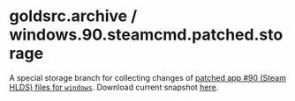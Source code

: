 # goldsrc.archive / windows.90.steamcmd.patched.storage
A special storage branch for collecting changes of [patched app #90 (Steam HLDS) files for `windows`](content).
Download current snapshot [here](../../archive/refs/heads/windows.90.steamcmd.patched.storage.zip).
